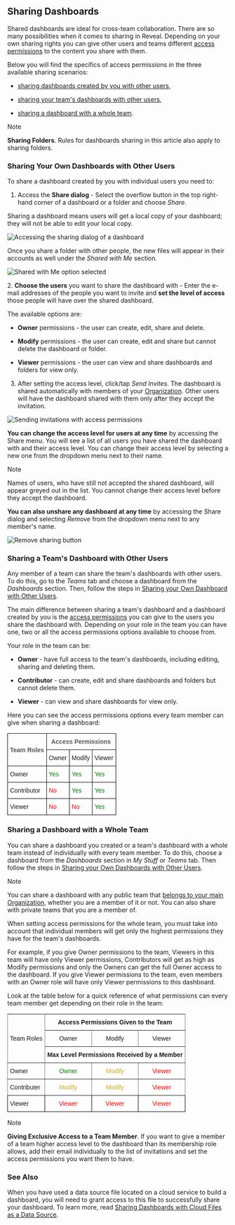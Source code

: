 ## Sharing Dashboards


Shared dashboards are ideal for cross-team collaboration. There are so
many possibilities when it comes to sharing in Reveal. Depending on your
own sharing rights you can give other users and teams different [access permissions](#access-permissions) to the content you share with them.

Below you will find the specifics of access permissions in the three available sharing scenarios:

  - [sharing dashboards created by you with other users](#sharing-dashboards-users),

  - [sharing your team's dashboards with other users](#sharing-team-dashboard),

  - [sharing a dashboard with a whole team](#sharing-dashboard-with-team).

> [!NOTE]
> **Sharing Folders**. Rules for dashboards sharing in this article also apply to sharing folders.

<a name='sharing-dashboards-users'></a>
### Sharing Your Own Dashboards with Other Users

To share a dashboard created by you with individual users you need to:

1.  Access the **Share dialog** - Select the overflow button in the top right-hand corner of a dashboard or a folder and choose *Share*.

  Sharing a dashboard means users will get a local copy of your dashboard; they will not be able to edit your local copy.

  ![Accessing the sharing dialog of a dashboard](images/sharing-dialog.png)

  Once you share a folder with other people, the new files will appear in their accounts as well under the *Shared with Me* section.

  ![Shared with Me option selected](images/shared-with-me.png)

<a name='access-permissions'></a>
2.  **Choose the users** you want to share the dashboard with - Enter the e-mail addresses of the people you want to invite and **set the level of access** those people will have over the shared dashboard.

The available options are:

  - **Owner** permissions - the user can create, edit, share and delete.

  - **Modify** permissions - the user can create, edit and share but cannot delete the dashboard or folder.

  - **Viewer** permissions - the user can view and share dashboards and folders for view only.

3.  After setting the access level, click/tap *Send Invites*. The dashboard is shared automatically with members of your [Organization](Teams-Collaboration-Privacy.html#organization-team). Other users will have the dashboard shared with them only after they accept the invitation.

  ![Sending invitations with access permissions](images/send-invites-share-button.png)

**You can change the access level for users at any time** by accessing
the Share menu. You will see a list of all users you have shared the
dashboard with and their access level. You can change their access level
by selecting a new one from the dropdown menu next to their name.

> [!NOTE]
> Names of users, who have still not accepted the shared dashboard, will appear greyed out in the list. You cannot change their access level before they accept the dashboard.

**You can also unshare any dashboard at any time** by accessing the
Share dialog and selecting *Remove* from the dropdown menu next to any
member's name.

![Remove sharing button](images/remove-sharing.png)

<a name='sharing-team-dashboard'></a>
### Sharing a Team's Dashboard with Other Users

Any member of a team can share the team's dashboards with other users. To do this, go to the *Teams* tab and choose a dashboard from the *Dashboards* section. Then, follow the steps in [Sharing your Own Dashboard with Other Users](#sharing-dashboards-users).

The main difference between sharing a team's dashboard and a dashboard created by you is the [access permissions](#access-permissions) you can
give to the users you share the dashboard with. Depending on your role in the team you can have one, two or all the access permissions options available to choose from.

Your role in the team can be:

  - **Owner** - have full access to the team's dashboards, including
    editing, sharing and deleting them.

  - **Contributor** - can create, edit and share dashboards and folders
    but cannot delete them.

  - **Viewer** - can view and share dashboards for view only.

Here you can see the access permissions options every team member can give when sharing a dashboard:

<style type="text/css">
.tg  {border-collapse:collapse;border-spacing:0;}
.tg td{border-color:black;border-style:solid;border-width:1px;font-family:Arial, sans-serif;font-size:14px;
  overflow:hidden;padding:10px 5px;word-break:normal;}
.tg th{border-color:black;border-style:solid;border-width:1px;font-family:Arial, sans-serif;font-size:14px;
  font-weight:normal;overflow:hidden;padding:10px 5px;word-break:normal;}
.tg .tg-t96r{color:rgb(88, 88, 88);font-weight:bold;text-align:center;vertical-align:top}
.tg .tg-baqh{text-align:center;vertical-align:top}
.tg .tg-oav7{color:rgb(88, 88, 88);font-weight:bold;text-align:center;vertical-align:middle}
</style>

<table class="tg">
 <tr>
    <th class="tg-oav7" rowspan="2">Team Roles</th>
    <th class="tg-t96r" colspan="3">Access Permissions</th>
  </tr>
  <tr>
    <td class="tg-baqh">Owner</td>
    <td class="tg-baqh">Modify</td>
    <td class="tg-baqh">Viewer</td>
  </tr>
  <tr>
    <td>Owner</td>
    <td><span style="color: #007F00">Yes</span></td>
    <td><span style="color: #007F00">Yes</span></td>
    <td><span style="color: #007F00">Yes</span></td>
  </tr>
  <tr>
    <td>Contributor</td>
    <td><span style="color: #FF0000">No</span></td>
    <td><span style="color: #007F00">Yes</span></td>
    <td><span style="color: #007F00">Yes</span></td>
  </tr>
  <tr>
    <td>Viewer</td>
    <td><span style="color: #FF0000">No</span></td>
    <td><span style="color: #FF0000">No</span></td>
    <td><span style="color: #007F00">Yes</span></td>
  </tr>
</table>


<a name='sharing-dashboard-with-team'></a>
### Sharing a Dashboard with a Whole Team

You can share a dashboard you created or a team's dashboard with a whole
team instead of individually with every team member. To do this, choose
a dashboard from the *Dashboards* section in *My Stuff* or *Teams* tab.
Then follow the steps in [Sharing your Own Dashboards with Other Users](#sharing-dashboards-users).

>[!NOTE]
>You can share a dashboard with any public team that [belongs to your main Organization](creating-joining-teams.html#organization), whether you are a member of it or not. You can also share with private teams that you are a member of.

When setting access permissions for the whole team, you must take into
account that individual members will get only the highest permissions
they have for the team's dashboards.

For example, if you give Owner permissions to the team, Viewers in this
team will have only Viewer permissions, Contributors will get as high as
Modify permissions and only the Owners can get the full Owner access to
the dashboard. If you give Viewer permissions to the team, even members
with an Owner role will have only Viewer permissions to this dashboard.

Look at the table below for a quick reference of what permissions can
every team member get depending on their role in the team:

<style type="text/css">
.tg  {border-collapse:collapse;border-spacing:0;}
.tg td{font-family:Arial, sans-serif;font-size:14px;padding:10px 5px;border-style:solid;border-width:1px;overflow:hidden;word-break:normal;border-color:black;}
.tg th{font-family:Arial, sans-serif;font-size:14px;font-weight:normal;padding:10px 5px;border-style:solid;border-width:1px;overflow:hidden;word-break:normal;border-color:black;}
.tg .tg-9wq8{border-color:inherit;text-align:center;vertical-align:middle}
.tg .tg-baqh{text-align:center;vertical-align:top}
.tg .tg-aktf{font-weight:bold;color:#333333;border-color:inherit;text-align:center;vertical-align:top}
.tg .tg-c3ow{border-color:inherit;text-align:center;vertical-align:top}
.tg .tg-7btt{font-weight:bold;border-color:inherit;text-align:center;vertical-align:top}
.tg .tg-0pky{border-color:inherit;text-align:left;vertical-align:top}
.tg .tg-0lax{text-align:left;vertical-align:top}
</style>
<table class="tg">
  <tr>
    <th class="tg-9wq8" rowspan="3">Team Roles</th>
    <th class="tg-7btt" colspan="3">Access Permissions Given to the Team</th>
  </tr>
  <tr>
    <td class="tg-c3ow">Owner</td>
    <td class="tg-c3ow">Modify</td>
    <td class="tg-c3ow">Viewer</td>
  </tr>
  <tr>
    <td class="tg-7btt" colspan="3">Max Level Permissions Received by a Member</td>
  </tr>
  <tr>
    <td class="tg-0pky">Owner</td>
    <td class="tg-c3ow"><span style="color: #007F00">Owner</span></td>
    <td class="tg-c3ow"><span style="color: #D1A827">Modify</span></td>
    <td class="tg-c3ow"><span style="color: #FF0000">Viewer</span></td>
  </tr>
  <tr>
    <td class="tg-0pky">Contributer</td>
    <td class="tg-c3ow"><span style="color: #D1A827">Modify</span></td>
    <td class="tg-c3ow"><span style="color: #D1A827">Modify</span></td>
    <td class="tg-c3ow"><span style="color: #FF0000">Viewer</span></td>
  </tr>
  <tr>
    <td class="tg-0lax">Viewer</td>
    <td class="tg-baqh"><span style="color: #FF0000">Viewer</span></td>
    <td class="tg-baqh"><span style="color: #FF0000">Viewer</span></td>
    <td class="tg-baqh"><span style="color: #FF0000">Viewer</span></td>
  </tr>
</table>

>[!NOTE]
>**Giving Exclusive Access to a Team Member**. If you want to give a member of a team higher access level to the dashboard than its membership role allows, add their email individually to the list of invitations and set the access permissions you want them to have.

### See Also

When you have used a data source file located on a cloud service to build a dashboard, you will need to grant access to this file to successfully share your dashboard. To learn more, read [Sharing Dashboards with Cloud Files as a Data Source](sharing-dashboards-datasource-files-cloud-provider.md).
